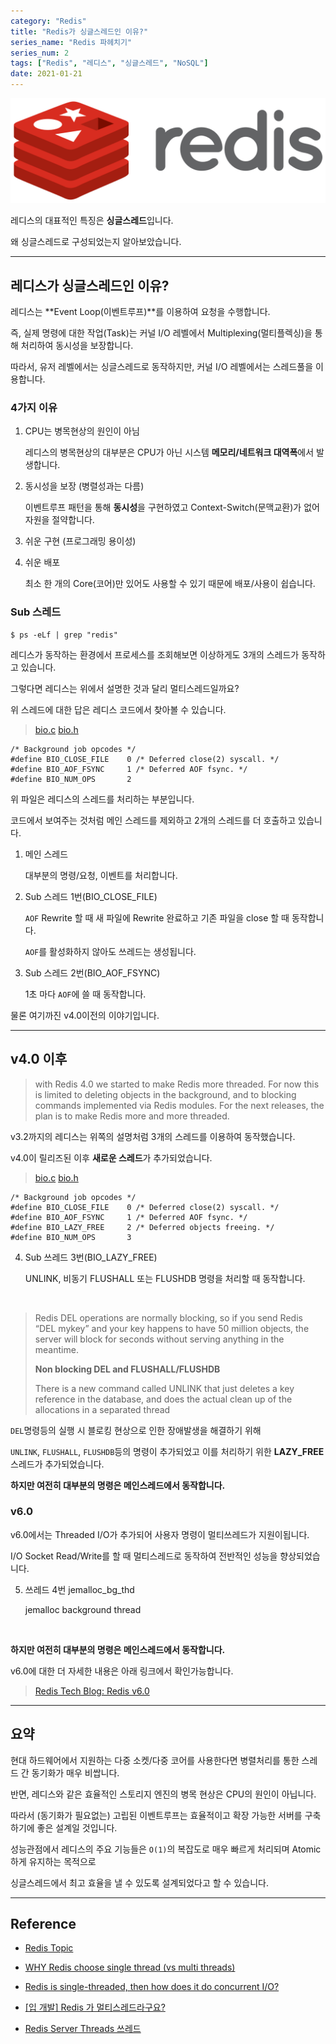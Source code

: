 ```yaml
---
category: "Redis"
title: "Redis가 싱글스레드인 이유?"
series_name: "Redis 파헤치기"
series_num: 2
tags: ["Redis", "레디스", "싱글스레드", "NoSQL"]
date: 2021-01-21
---
```


![](../img/logo/redis.png)

레디스의 대표적인 특징은 **싱글스레드**입니다.

왜 싱글스레드로 구성되었는지 알아보았습니다.

***

## 레디스가 싱글스레드인 이유?

레디스는 **Event Loop(이벤트루프)**를 이용하여 요청을 수행합니다. 

즉, 실제 명령에 대한 작업(Task)는 커널 I/O 레벨에서 Multiplexing(멀티플렉싱)을 통해 처리하여 동시성을 보장합니다.

따라서, 유저 레벨에서는 싱글스레드로 동작하지만, 커널 I/O 레벨에서는 스레드풀을 이용합니다.

### 4가지 이유

1. CPU는 병목현상의 원인이 아님

   레디스의 병목현상의 대부분은 CPU가 아닌 시스템 **메모리/네트워크 대역폭**에서 발생합니다.

2. 동시성을 보장 (병렬성과는 다름)

   이벤트루프 패턴을 통해 **동시성**을 구현하였고 Context-Switch(문맥교환)가 없어 자원을 절약합니다.

3. 쉬운 구현 (프로그래밍 용이성)

4. 쉬운 배포

   최소 한 개의 Core(코어)만 있어도 사용할 수 있기 때문에 배포/사용이 쉽습니다.

### Sub 스레드

```shell
$ ps -eLf | grep "redis"
```

레디스가 동작하는 환경에서 프로세스를 조회해보면 이상하게도 3개의 스레드가 동작하고 있습니다.

그렇다면 레디스는 위에서 설명한 것과 달리 멀티스레드일까요?

위 스레드에 대한 답은 레디스 코드에서 찾아볼 수 있습니다.

> [bio.c](https://github.com/redis/redis/blob/unstable/src/bio.c)
> [bio.h](https://github.com/redis/redis/blob/unstable/src/bio.h)

```
/* Background job opcodes */
#define BIO_CLOSE_FILE    0 /* Deferred close(2) syscall. */
#define BIO_AOF_FSYNC     1 /* Deferred AOF fsync. */
#define BIO_NUM_OPS       2
```

위 파일은 레디스의 스레드를 처리하는 부분입니다.

코드에서 보여주는 것처럼 메인 스레드를 제외하고 2개의 스레드를 더 호출하고 있습니다.

1. 메인 스레드

   대부분의 명령/요청, 이벤트를 처리합니다.

2. Sub 스레드 1번(BIO_CLOSE_FILE)
   
   `AOF` Rewrite 할 때 새 파일에 Rewrite 완료하고 기존 파일을 close 할 때 동작합니다. 
   
   `AOF`를 활성화하지 않아도 쓰레드는 생성됩니다.
   
3. Sub 스레드 2번(BIO_AOF_FSYNC)
   
   1초 마다 `AOF`에 쓸 때 동작합니다.

물론 여기까진 v4.0이전의 이야기입니다.

***

## v4.0 이후

> with Redis 4.0 we started to make Redis more threaded. For now this is limited to deleting objects in the background, and to blocking commands implemented via Redis modules. For the next releases, the plan is to make Redis more and more threaded.

v3.2까지의 레디스는 위쪽의 설명처럼 3개의 스레드를 이용하여 동작했습니다.

v4.0이 릴리즈된 이후 **새로운 스레드**가 추가되었습니다.

> [bio.c](https://github.com/redis/redis/blob/unstable/src/bio.c)
> [bio.h](https://github.com/redis/redis/blob/unstable/src/bio.h)

```
/* Background job opcodes */
#define BIO_CLOSE_FILE    0 /* Deferred close(2) syscall. */
#define BIO_AOF_FSYNC     1 /* Deferred AOF fsync. */
#define BIO_LAZY_FREE     2 /* Deferred objects freeing. */
#define BIO_NUM_OPS       3
```

4. Sub 쓰레드 3번(BIO_LAZY_FREE)
   
   UNLINK, 비동기 FLUSHALL 또는 FLUSHDB 명령을 처리할 때 동작합니다.

<br>

> Redis DEL operations are normally blocking, so if you send Redis “DEL mykey” and your key happens to have 50 million objects, the server will block for seconds without serving anything in the meantime.
>
> **Non blocking DEL and FLUSHALL/FLUSHDB**
>
> There is a new command called UNLINK that just deletes a key reference in the database, and does the actual clean up of the allocations in a separated thread

`DEL`명령등의 실행 시 블로킹 현상으로 인한 장애발생을 해결하기 위해 

`UNLINK`, `FLUSHALL`, `FLUSHDB`등의 명령이 추가되었고 이를 처리하기 위한 **LAZY_FREE**스레드가 추가되었습니다.

**하지만 여전히 대부분의 명령은 메인스레드에서 동작합니다.**

### v6.0

v6.0에서는 Threaded I/O가 추가되어 사용자 명령이 멀티쓰레드가 지원이됩니다.

I/O Socket Read/Write를 할 때 멀티스레드로 동작하여 전반적인 성능을 향상되었습니다.

5. 쓰레드 4번 jemalloc_bg_thd
   
   jemalloc background thread

<br>

**하지만 여전히 대부분의 명령은 메인스레드에서 동작합니다.**

v6.0에 대한 더 자세한 내용은 아래 링크에서 확인가능합니다.

> [Redis Tech Blog: Redis v6.0](https://redislabs.com/blog/diving-into-redis-6/)

***

## 요약

현대 하드웨어에서 지원하는 다중 소켓/다중 코어를 사용한다면 병렬처리를 통한 스레드 간 동기화가 매우 비쌉니다.

반면, 레디스와 같은 효율적인 스토리지 엔진의 병목 현상은 CPU의 원인이 아닙니다.

따라서 (동기화가 필요없는) 고립된 이벤트루프는 효율적이고 확장 가능한 서버를 구축하기에 좋은 설계일 것입니다.

성능관점에서 레디스의 주요 기능들은 `O(1)`의 복잡도로 매우 빠르게 처리되며 Atomic 하게 유지하는 목적으로

싱글스레드에서 최고 효율을 낼 수 있도록 설계되었다고 할 수 있습니다.

***

## Reference

* [Redis Topic](https://redis.io/topics/faq#redis-is-single-threaded-how-can-i-exploit-multiple-cpu--cores)

* [WHY Redis choose single thread (vs multi threads)](https://medium.com/@jychen7/sharing-redis-single-thread-vs-multi-threads-5870bd44d153)

* [Redis is single-threaded, then how does it do concurrent I/O?](https://stackoverflow.com/questions/10489298/redis-is-single-threaded-then-how-does-it-do-concurrent-i-o/10495458#10495458)

* [[입 개발] Redis 가 멀티스레드라구요?](https://charsyam.wordpress.com/2014/03/07/redis-%EA%B0%80-%EB%A9%80%ED%8B%B0%EC%8A%A4%EB%A0%88%EB%93%9C%EB%9D%BC%EA%B5%AC%EC%9A%94/)

* [Redis Server Threads 쓰레드](http://redisgate.kr/redis/configuration/redis_thread.php)

